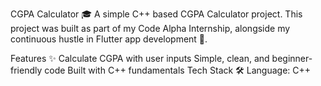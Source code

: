 CGPA Calculator 🎓 A simple C++ based CGPA Calculator project. This project was built as part of my Code Alpha Internship, alongside my continuous hustle in Flutter app development 🚀.

Features ✨ Calculate CGPA with user inputs Simple, clean, and beginner-friendly code Built with C++ fundamentals Tech Stack 🛠 Language: C++



